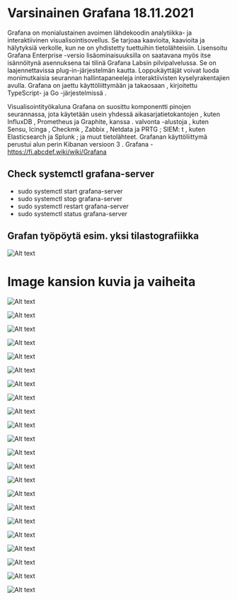 <h1>Varsinainen Grafana 18.11.2021 </h1>

Grafana on monialustainen avoimen lähdekoodin analytiikka- ja interaktiivinen visualisointisovellus.
Se tarjoaa kaavioita, kaavioita ja hälytyksiä verkolle, kun ne on yhdistetty tuettuihin tietolähteisiin. 
Lisensoitu Grafana Enterprise -versio lisäominaisuuksilla on saatavana myös itse isännöitynä asennuksena tai tilinä Grafana Labsin pilvipalvelussa. 
Se on laajennettavissa plug-in-järjestelmän kautta. 
Loppukäyttäjät voivat luoda monimutkaisia seurannan hallintapaneeleja interaktiivisten kyselyrakentajien avulla. 
Grafana on jaettu käyttöliittymään ja takaosaan , kirjoitettu TypeScript- ja Go -järjestelmissä . 

Visualisointityökaluna Grafana on suosittu komponentti pinojen seurannassa, jota käytetään usein yhdessä aikasarjatietokantojen , 
kuten InfluxDB , Prometheus ja Graphite, kanssa . valvonta -alustoja , kuten Sensu, Icinga , Checkmk , Zabbix , Netdata ja PRTG ; SIEM: t ,
kuten Elasticsearch ja Splunk ; ja muut tietolähteet. Grafanan käyttöliittymä perustui alun perin Kibanan versioon 3 . 
Grafana - https://fi.abcdef.wiki/wiki/Grafana

<h2> Check systemctl <command> grafana-server </h2>
<ul>
  <li> sudo systemctl start grafana-server </li>
  <li> sudo systemctl stop grafana-server </li>
  <li> sudo systemctl restart grafana-server </li>
  <li> sudo systemctl status grafana-server </li>
</ul>

<h2>Grafan työpöytä esim. yksi tilastografiikka </h2>

![Alt text](images/graph_gradient_area.jpeg?raw=true "None")

<h1>Image kansion kuvia ja vaiheita</h1>

![Alt text](images/Sieppaa.png?raw=true "None")

![Alt text](images/Sieppaa1.png?raw=true "None")

![Alt text](images/Sieppaa1_install.png?raw=true "None")

![Alt text](images/Sieppaa2.png?raw=true "None")

![Alt text](images/Sieppaa2_install.png?raw=true "None")

![Alt text](images/Sieppaa2.1_install.png?raw=true "None")

![Alt text](images/Sieppaa3-status.png?raw=true "None")

![Alt text](images/Sieppaa3_cli.png?raw=true "None")

![Alt text](images/Sieppaa4-enabled.png?raw=true "None")

![Alt text](images/Sieppaa4_restart-status.png?raw=true "None")

![Alt text](images/Sieppaa5-start.png?raw=true "None")

![Alt text](images/Sieppaa5-ufwStatus.PNG?raw=true "None")

![Alt text](images/Sieppaa5_ladattuPaketti_LI.jpg?raw=true "None")

![Alt text](images/Sieppaa6-ufw3000_LI.jpg?raw=true "None")

![Alt text](images/Sieppaa6_takeSoftware_LI.jpg?raw=true "None")

![Alt text](images/Sieppaa7-tunnus_LI.jpg?raw=true "None")

![Alt text](images/Sieppaa8-dashboard.png?raw=true "None")

![Alt text](images/Sieppaa8-postman-api.png?raw=true "None")

![Alt text](images/Sieppaa9_postman-api_path.png?raw=true "None")

![Alt text](images/Sieppaa9_postman-api_path2.png?raw=true "None")

![Alt text](images/graph_gradient_area.jpeg?raw=true "None")

![Alt text](images/unknown.png?raw=true "None")





